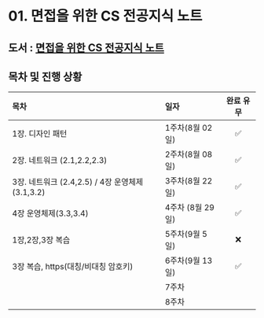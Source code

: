 # 01. 면접을 위한 CS 전공지식 노트


## 도서 : [면접을 위한 CS 전공지식 노트](https://ridibooks.com/books/754034561)

## 목차 및 진행 상황

|목차|일자|완료 유무|
|:---|:---|:---:|
|1장. 디자인 패턴|1주차(8월 02일)| :white_check_mark: |
|2장. 네트워크 (2.1,2.2,2.3)|2주차(8월 08일)| :white_check_mark: |
|3장. 네트워크 (2.4,2.5) / 4장 운영체제(3.1,3.2)|3주차(8월 22일)| :white_check_mark: |
|4장 운영체제(3.3,3.4) |4주차 (8월 29일)| :white_check_mark: |
|1장,2장,3장 복습 |5주차(9월 5일)| ❌ |
|3장 복습, https(대칭/비대칭 암호키) |6주차(9월 13일)| ✅|
| |7주차|  |
| |8주차|  |

